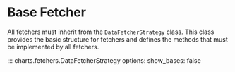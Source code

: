 # Base Fetcher

All fetchers must inherit from the `DataFetcherStrategy` class. This class provides the basic structure for fetchers and defines the methods that must be implemented by all fetchers.

::: charts.fetchers.DataFetcherStrategy
    options:
      show_bases: false
